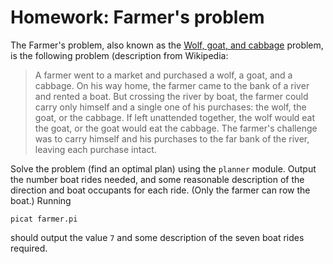 # Homework: Farmer's problem

The Farmer's problem, also known as the [Wolf, goat, and cabbage](https://en.wikipedia.org/wiki/Wolf,_goat_and_cabbage_problem) problem, is the following problem (description from Wikipedia:

> A farmer went to a market and purchased a wolf, a goat, and a cabbage. On his way home, the farmer came to the bank of a river and rented a boat. But crossing the river by boat, the farmer could carry only himself and a single one of his purchases: the wolf, the goat, or the cabbage. If left unattended together, the wolf would eat the goat, or the goat would eat the cabbage. The farmer's challenge was to carry himself and his purchases to the far bank of the river, leaving each purchase intact.

Solve the problem (find an optimal plan) using the `planner` module. Output the number boat rides needed, and some reasonable description of the direction and boat occupants for each ride. (Only the farmer can row the boat.) Running
```
picat farmer.pi
```
should output the value `7` and some description of the seven boat rides required.